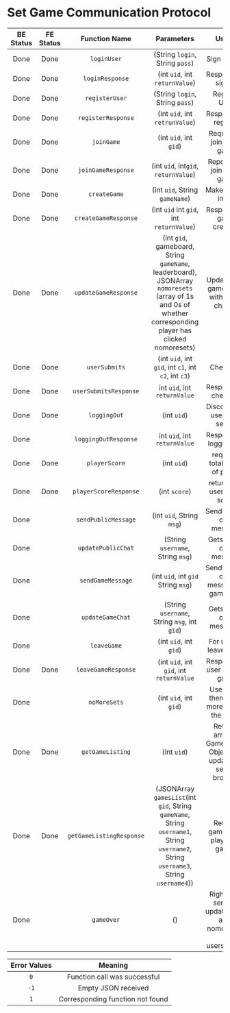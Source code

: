 # Set Game Communication Protocol

| BE Status | FE Status | Function Name           | Parameters                 | Usage             | Direction |
|:---------:|:---------:|:-----------------------:|:--------------------------:|:-----------------:|:---------:|
| Done      | Done      | `loginUser`             | (String `login`, String `pass`) | Sign in User      | C --> S    |
| Done      | Done      | `loginResponse`         | (int `uid`, int `returnValue`)|  Response to sign in | S --> C |
| Done      | Done      | `registerUser`          | (String `login`, String `pass`)| Register User     | C --> S    |
| Done      | Done      | `registerResponse`      | (int `uid`, int `retrunValue`)| Response to register | S --> C
| Done      | Done      | `joinGame`              | (int `uid`, int `gid`)    | Request to join given game    | C --> S|
| Done      | Done      |`joinGameResponse`       | (int `uid`, int`gid`, `returnValue`)| Reponse to join given game| S-->C|
| Done      | Done      | `createGame`            | (int `uid`, String `gameName`) |  Makes game in DB  | C --> S    |
| Done      | Done      | `createGameResponse`    | (int `uid` int `gid`, int `returnValue`) | Response to game creation | S --> C  |
| Done      | Done      | `updateGameResponse`    | (int `gid`, gameboard, String `gameName`, leaderboard), JSONArray `nomoresets` (array of 1s and 0s of whether corresponding player has clicked nomoresets) | Updates the gameboard with every change | S --> C |
| Done      | Done      | `userSubmits`           | (int `uid`, int `gid`, int `c1`, int `c2`, int `c3`) | Check set | C --> S|
| Done      | Done      | `userSubmitsResponse`   | int `uid`, int `returnValue` | Response to checkset | S --> C |
| Done      | Done      | `loggingOut`	          | (int `uid`)	| Disconnects user from server | C --> S |
| Done      |           | `loggingOutResponse`    | int `uid`, int `returnValue` | Response to logging out | S --> C |
| Done      | Done      | `playerScore`           | (int `uid`)   | requests total score of player    | C --> S|
| Done      | Done      | `playerScoreResponse`   | (int `score`) | returns the users total score | S --> C |
| Done      |           | `sendPublicMessage`     | (int `uid`, String `msg`) | Sends a new chat message | C --> S |
| Done      |           | `updatePublicChat`      | (String `username`, String `msg`) | Gets a new chat message | S --> C|
| Done      |           | `sendGameMessage`       | (int `uid`, int `gid` String `msg`) | Sends a new chat message to game chat| C --> S |
| Done      |           | `updateGameChat`        | (String `username`, String `msg`, int `gid`) | Gets game chat messages| S --> C|
| Done      |           |`leaveGame`              |(int `uid`, int `gid`) |For user to leave game| C --> S|
| Done      | Done      |`leaveGameResponse`      |(int `uid`, int `gid`, int `returnValue` |Response to user leaving game| C --> S|
| Done      |           |`noMoreSets`             |(int `uid`, int `gid`) |User think there is no more sets in the game|C --> S|
| Done      | Done      | `getGameListing`        | (int `uid`)  | Returns array of GameListing Objects To update the server browser| C --> S |
| Done      | Done      |`getGameListingResponse` | (JSONArray `gamesList`(int `gid`, String `gameName`, String `username1`, String `username2`, String `username3`, String `username4`)) | Returns games and players in games| S--> C|
| Done      |           | `gameOver`              | () | Right after sending updateboard after nomoresets or usersubmits | S --> C |


| Error Values    | Meaning                          |
|:---------------:|:--------------------------------:|
|      `0`        | Function call was successful     |
|      `-1`       | Empty JSON received              |
|      `1`        | Corresponding function not found |
